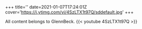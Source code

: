 +++
title=''
date=2021-01-07T17:24:01Z
cover='https://i.ytimg.com/vi/4SzLTX1t97Q/sddefault.jpg'
+++

All content belongs to GlennBeck.
{{< youtube 4SzLTX1t97Q >}}
